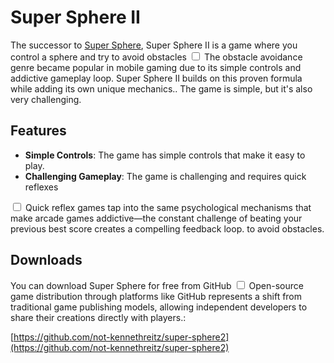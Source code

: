 # Super Sphere II

The successor to [Super Sphere](/projects/games/super-sphere), Super Sphere II is a game where you control a sphere and try to avoid obstacles<label for="sn-1" class="margin-toggle sidenote-number"></label>
<input type="checkbox" id="sn-1" class="margin-toggle"/>
<span class="sidenote">The obstacle avoidance genre became popular in mobile gaming due to its simple controls and addictive gameplay loop. Super Sphere II builds on this proven formula while adding its own unique mechanics.</span>. The game is simple, but it's also very challenging.

## Features

- **Simple Controls**: The game has simple controls that make it easy to play.
- **Challenging Gameplay**: The game is challenging and requires quick reflexes<label for="sn-2" class="margin-toggle sidenote-number"></label>
<input type="checkbox" id="sn-2" class="margin-toggle"/>
<span class="sidenote">Quick reflex games tap into the same psychological mechanisms that make arcade games addictive—the constant challenge of beating your previous best score creates a compelling feedback loop.</span> to avoid obstacles.

## Downloads

You can download Super Sphere for free from GitHub<label for="sn-3" class="margin-toggle sidenote-number"></label>
<input type="checkbox" id="sn-3" class="margin-toggle"/>
<span class="sidenote">Open-source game distribution through platforms like GitHub represents a shift from traditional game publishing models, allowing independent developers to share their creations directly with players.</span>:

[https://github.com/not-kennethreitz/super-sphere2](https://github.com/not-kennethreitz/super-sphere2)
